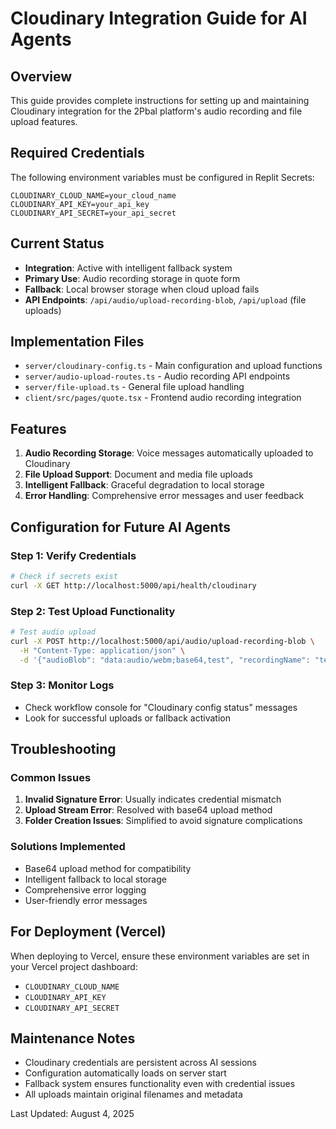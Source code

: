 # Cloudinary Integration Guide for AI Agents

## Overview
This guide provides complete instructions for setting up and maintaining Cloudinary integration for the 2Pbal platform's audio recording and file upload features.

## Required Credentials
The following environment variables must be configured in Replit Secrets:

```
CLOUDINARY_CLOUD_NAME=your_cloud_name
CLOUDINARY_API_KEY=your_api_key  
CLOUDINARY_API_SECRET=your_api_secret
```

## Current Status
- **Integration**: Active with intelligent fallback system
- **Primary Use**: Audio recording storage in quote form
- **Fallback**: Local browser storage when cloud upload fails
- **API Endpoints**: `/api/audio/upload-recording-blob`, `/api/upload` (file uploads)

## Implementation Files
- `server/cloudinary-config.ts` - Main configuration and upload functions
- `server/audio-upload-routes.ts` - Audio recording API endpoints
- `server/file-upload.ts` - General file upload handling
- `client/src/pages/quote.tsx` - Frontend audio recording integration

## Features
1. **Audio Recording Storage**: Voice messages automatically uploaded to Cloudinary
2. **File Upload Support**: Document and media file uploads
3. **Intelligent Fallback**: Graceful degradation to local storage
4. **Error Handling**: Comprehensive error messages and user feedback

## Configuration for Future AI Agents

### Step 1: Verify Credentials
```bash
# Check if secrets exist
curl -X GET http://localhost:5000/api/health/cloudinary
```

### Step 2: Test Upload Functionality
```bash
# Test audio upload
curl -X POST http://localhost:5000/api/audio/upload-recording-blob \
  -H "Content-Type: application/json" \
  -d '{"audioBlob": "data:audio/webm;base64,test", "recordingName": "test"}'
```

### Step 3: Monitor Logs
- Check workflow console for "Cloudinary config status" messages
- Look for successful uploads or fallback activation

## Troubleshooting

### Common Issues
1. **Invalid Signature Error**: Usually indicates credential mismatch
2. **Upload Stream Error**: Resolved with base64 upload method
3. **Folder Creation Issues**: Simplified to avoid signature complications

### Solutions Implemented
- Base64 upload method for compatibility
- Intelligent fallback to local storage
- Comprehensive error logging
- User-friendly error messages

## For Deployment (Vercel)
When deploying to Vercel, ensure these environment variables are set in your Vercel project dashboard:
- `CLOUDINARY_CLOUD_NAME`
- `CLOUDINARY_API_KEY` 
- `CLOUDINARY_API_SECRET`

## Maintenance Notes
- Cloudinary credentials are persistent across AI sessions
- Configuration automatically loads on server start
- Fallback system ensures functionality even with credential issues
- All uploads maintain original filenames and metadata

Last Updated: August 4, 2025
